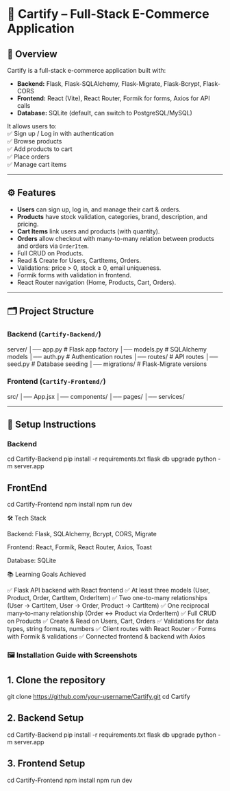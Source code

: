 # 🛒 Cartify – Full-Stack E-Commerce Application  

## 📌 Overview  
Cartify is a full-stack e-commerce application built with:  
- **Backend:** Flask, Flask-SQLAlchemy, Flask-Migrate, Flask-Bcrypt, Flask-CORS  
- **Frontend:** React (Vite), React Router, Formik for forms, Axios for API calls  
- **Database:** SQLite (default, can switch to PostgreSQL/MySQL)  

It allows users to:  
✅ Sign up / Log in with authentication  
✅ Browse products  
✅ Add products to cart  
✅ Place orders  
✅ Manage cart items  

---

## ⚙️ Features  
- **Users** can sign up, log in, and manage their cart & orders.  
- **Products** have stock validation, categories, brand, description, and pricing.  
- **Cart Items** link users and products (with quantity).  
- **Orders** allow checkout with many-to-many relation between products and orders via `OrderItem`.  
- Full CRUD on Products.  
- Read & Create for Users, CartItems, Orders.  
- Validations: price > 0, stock ≥ 0, email uniqueness.  
- Formik forms with validation in frontend.  
- React Router navigation (Home, Products, Cart, Orders).  

---

## 🗂️ Project Structure  

### Backend (`Cartify-Backend/`)
server/
│── app.py             # Flask app factory
│── models.py          # SQLAlchemy models
│── auth.py            # Authentication routes
│── routes/            # API routes
│── seed.py            # Database seeding
│── migrations/        # Flask-Migrate versions


### Frontend (`Cartify-Frontend/`)
src/
│── App.jsx
│── components/
│── pages/
│── services/

---

## 🚀 Setup Instructions  

### Backend
cd Cartify-Backend
pip install -r requirements.txt
flask db upgrade
python -m server.app

## FrontEnd
cd Cartify-Frontend
npm install
npm run dev

🛠️ Tech Stack

Backend: Flask, SQLAlchemy, Bcrypt, CORS, Migrate

Frontend: React, Formik, React Router, Axios, Toast

Database: SQLite 


📚 Learning Goals Achieved

✅ Flask API backend with React frontend
✅ At least three models (User, Product, Order, CartItem, OrderItem)
✅ Two one-to-many relationships (User → CartItem, User → Order, Product → CartItem)
✅ One reciprocal many-to-many relationship (Order ↔ Product via OrderItem)
✅ Full CRUD on Products
✅ Create & Read on Users, Cart, Orders
✅ Validations for data types, string formats, numbers
✅ Client routes with React Router
✅ Forms with Formik & validations
✅ Connected frontend & backend with Axios


### 🖼️ Installation Guide with Screenshots
## 1. Clone the repository
git clone https://github.com/your-username/Cartify.git
cd Cartify


## 2. Backend Setup
cd Cartify-Backend
pip install -r requirements.txt
flask db upgrade
python -m server.app

## 3. Frontend Setup
cd Cartify-Frontend
npm install
npm run dev

